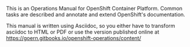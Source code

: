 This is an Operations Manual for OpenShift Container Platform. Common tasks are described and annotate and extend OpenShift's documentation.

This manual is written using Asciidoc, so you either have to transform asciidoc to HTML or PDF or use the version published online at https://goern.gitbooks.io/openshift-operations/content/
